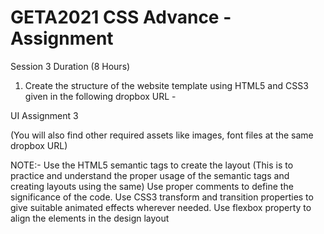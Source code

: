 # GETA2021 CSS Advance - Assignment
Session 3
Duration (8 Hours)

1) Create the structure of the website template using HTML5 and CSS3 given in the following dropbox URL -

UI Assignment 3

(You will also find other required assets like images, font files at the same dropbox URL)

NOTE:-
Use the HTML5 semantic tags to create the layout (This is to practice and understand the proper usage of the semantic tags and creating layouts using the same)
Use proper comments to define the significance of the code.
Use CSS3 transform and transition properties to give suitable animated effects wherever needed.
Use flexbox property to align the elements in the design layout
